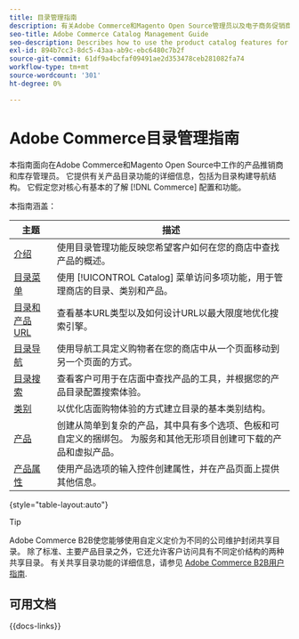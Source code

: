 ```yaml
---
title: 目录管理指南
description: 有关Adobe Commerce和Magento Open Source管理员以及电子商务促销商的产品目录功能的综合信息。
seo-title: Adobe Commerce Catalog Management Guide
seo-description: Describes how to use the product catalog features for Adobe Commerce and Magento Open Source.
exl-id: 894b7cc3-8dc5-43aa-ab9c-ebc6480c7b2f
source-git-commit: 61df9a4bcfaf09491ae2d353478ceb281082fa74
workflow-type: tm+mt
source-wordcount: '301'
ht-degree: 0%

---
```


# Adobe Commerce目录管理指南

本指南面向在Adobe Commerce和Magento Open Source中工作的产品推销商和库存管理员。 它提供有关产品目录功能的详细信息，包括为目录构建导航结构。 它假定您对核心有基本的了解 [!DNL Commerce] 配置和功能。

本指南涵盖：

| 主题 | 描述 |
| ------- | ----------- |
| [介绍](introduction.md) | 使用目录管理功能反映您希望客户如何在您的商店中查找产品的概述。 |
| [目录菜单](catalog-menu.md) | 使用 [!UICONTROL Catalog] 菜单访问多项功能，用于管理商店的目录、类别和产品。 |
| [目录和产品URL](catalog-urls.md) | 查看基本URL类型以及如何设计URL以最大限度地优化搜索引擎。 |
| [目录导航](navigation.md) | 使用导航工具定义购物者在您的商店中从一个页面移动到另一个页面的方式。 |
| [目录搜索](search.md) | 查看客户可用于在店面中查找产品的工具，并根据您的产品目录配置搜索体验。 |
| [类别](categories.md) | 以优化店面购物体验的方式建立目录的基本类别结构。 |
| [产品](products-list.md) | 创建从简单到复杂的产品，其中具有多个选项、色板和可自定义的捆绑包。 为服务和其他无形项目创建可下载的产品和虚拟产品。 |
| [产品属性](product-attributes.md) | 使用产品选项的输入控件创建属性，并在产品页面上提供其他信息。 |

{style="table-layout:auto"}

>[!TIP]
>
>Adobe Commerce B2B使您能够使用自定义定价为不同的公司维护封闭共享目录。 除了标准、主要产品目录之外，它还允许客户访问具有不同定价结构的两种共享目录。 有关共享目录功能的详细信息，请参见 [Adobe Commerce B2B用户指南](../b2b/catalog-shared.md).

## 可用文档

{{docs-links}}
